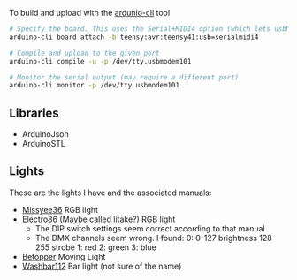 To build and upload with the [ardunio-cli](https://arduino.github.io/arduino-cli/0.34/getting-started/) tool
```bash
# Specify the board. This uses the Serial+MIDI4 option (which lets usbMIDI work)
arduino-cli board attach -b teensy:avr:teensy41:usb=serialmidi4

# Compile and upload to the given port
arduino-cli compile -u -p /dev/tty.usbmodem101

# Monitor the serial output (may require a different port)
arduino-cli monitor -p /dev/tty.usbmodem101
```

## Libraries
 * ArduinoJson
 * ArduinoSTL

## Lights
These are the lights I have and the associated manuals:
 * [Missyee36](https://images-na.ssl-images-amazon.com/images/I/B1TmOuEgH2S.pdf) RGB light
 * [Electro86](https://cdb.s3.amazonaws.com/ItemRelatedFiles/13224/electro86.pdf) (Maybe called litake?) RGB light 
    - The DIP switch settings seem correct according to that manual
    - The DMX channels seem wrong. I found:
        0: 0-127 brightness 128-255 strobe
        1: red
        2: green
        3: blue
 * [Betopper](https://cdn.shopify.com/s/files/1/0084/5230/9047/files/BETOPPER_Moving_Head_Stage_Led_Light_LM70_LM70S_Standard_User_Manual.pdf?v=1630045250) Moving Light
 * [Washbar112](https://m.media-amazon.com/images/I/C1CE5BB5CrL.pdf) Bar light (not sure of the name)
